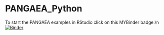 # PANGAEA_Python
To start the PANGAEA examples in RStudio click on this MYBinder badge.\n
[![Binder](https://mybinder.org/badge_logo.svg)](https://mybinder.org/v2/gh/PangaeaMO/PANGAEA_Python/HEAD)

